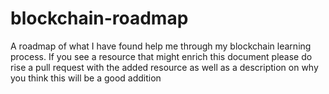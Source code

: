 # blockchain-roadmap
A roadmap of what I have found help me through my blockchain learning process. If you see a resource that might enrich this document please do rise a pull request with the added resource as well as a description on why you think this will be a good addition
